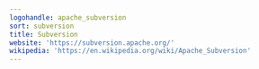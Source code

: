 ```yaml
---
logohandle: apache_subversion
sort: subversion
title: Subversion
website: 'https://subversion.apache.org/'
wikipedia: 'https://en.wikipedia.org/wiki/Apache_Subversion'
---
```


